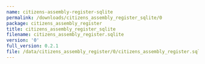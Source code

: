 ```yaml
---
name: citizens-assembly-register-sqlite
permalink: /downloads/citizens_assembly_register_sqlite/0
package: citizens_assembly_register
title: citizens_assembly_register_sqlite
filename: citizens_assembly_register.sqlite
version: '0'
full_version: 0.2.1
file: /data/citizens_assembly_register/0/citizens_assembly_register.sqlite
---
```

